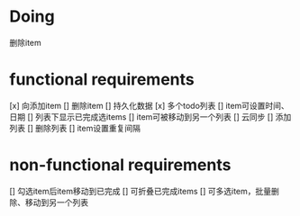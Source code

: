 # Doing
删除item

# functional requirements
[x] 向添加item
[] 删除item
[] 持久化数据
[x] 多个todo列表
[] item可设置时间、日期
[] 列表下显示已完成选items
[] item可被移动到另一个列表
[] 云同步
[] 添加列表
[] 删除列表
[] item设置重复间隔

# non-functional requirements
[] 勾选item后item移动到已完成
[] 可折叠已完成items
[] 可多选item，批量删除、移动到另一个列表

